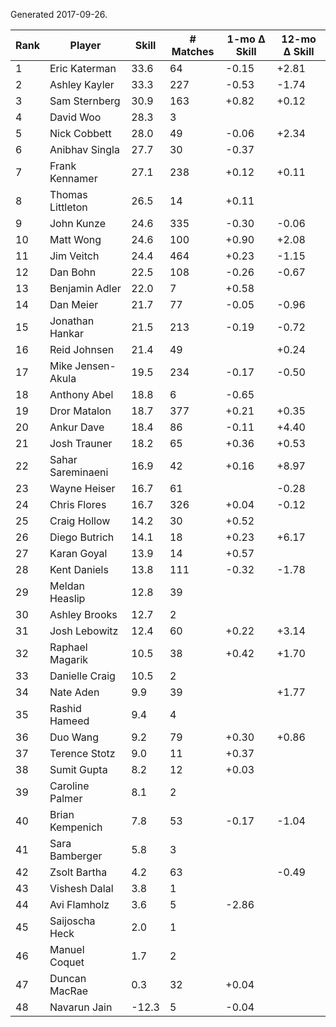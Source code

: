 Generated 2017-09-26.

| Rank | Player            | Skill | # Matches | 1-mo Δ Skill | 12-mo Δ Skill |
|------|-------------------|-------|-----------|--------------|---------------|
|    1 | Eric Katerman     |  33.6 |        64 |        -0.15 |         +2.81 |
|    2 | Ashley Kayler     |  33.3 |       227 |        -0.53 |         -1.74 |
|    3 | Sam Sternberg     |  30.9 |       163 |        +0.82 |         +0.12 |
|    4 | David Woo         |  28.3 |         3 |              |               |
|    5 | Nick Cobbett      |  28.0 |        49 |        -0.06 |         +2.34 |
|    6 | Anibhav Singla    |  27.7 |        30 |        -0.37 |               |
|    7 | Frank Kennamer    |  27.1 |       238 |        +0.12 |         +0.11 |
|    8 | Thomas Littleton  |  26.5 |        14 |        +0.11 |               |
|    9 | John Kunze        |  24.6 |       335 |        -0.30 |         -0.06 |
|   10 | Matt Wong         |  24.6 |       100 |        +0.90 |         +2.08 |
|   11 | Jim Veitch        |  24.4 |       464 |        +0.23 |         -1.15 |
|   12 | Dan Bohn          |  22.5 |       108 |        -0.26 |         -0.67 |
|   13 | Benjamin Adler    |  22.0 |         7 |        +0.58 |               |
|   14 | Dan Meier         |  21.7 |        77 |        -0.05 |         -0.96 |
|   15 | Jonathan Hankar   |  21.5 |       213 |        -0.19 |         -0.72 |
|   16 | Reid Johnsen      |  21.4 |        49 |              |         +0.24 |
|   17 | Mike Jensen-Akula |  19.5 |       234 |        -0.17 |         -0.50 |
|   18 | Anthony Abel      |  18.8 |         6 |        -0.65 |               |
|   19 | Dror Matalon      |  18.7 |       377 |        +0.21 |         +0.35 |
|   20 | Ankur Dave        |  18.4 |        86 |        -0.11 |         +4.40 |
|   21 | Josh Trauner      |  18.2 |        65 |        +0.36 |         +0.53 |
|   22 | Sahar Sareminaeni |  16.9 |        42 |        +0.16 |         +8.97 |
|   23 | Wayne Heiser      |  16.7 |        61 |              |         -0.28 |
|   24 | Chris Flores      |  16.7 |       326 |        +0.04 |         -0.12 |
|   25 | Craig Hollow      |  14.2 |        30 |        +0.52 |               |
|   26 | Diego Butrich     |  14.1 |        18 |        +0.23 |         +6.17 |
|   27 | Karan Goyal       |  13.9 |        14 |        +0.57 |               |
|   28 | Kent Daniels      |  13.8 |       111 |        -0.32 |         -1.78 |
|   29 | Meldan Heaslip    |  12.8 |        39 |              |               |
|   30 | Ashley Brooks     |  12.7 |         2 |              |               |
|   31 | Josh Lebowitz     |  12.4 |        60 |        +0.22 |         +3.14 |
|   32 | Raphael Magarik   |  10.5 |        38 |        +0.42 |         +1.70 |
|   33 | Danielle Craig    |  10.5 |         2 |              |               |
|   34 | Nate Aden         |   9.9 |        39 |              |         +1.77 |
|   35 | Rashid Hameed     |   9.4 |         4 |              |               |
|   36 | Duo Wang          |   9.2 |        79 |        +0.30 |         +0.86 |
|   37 | Terence Stotz     |   9.0 |        11 |        +0.37 |               |
|   38 | Sumit Gupta       |   8.2 |        12 |        +0.03 |               |
|   39 | Caroline Palmer   |   8.1 |         2 |              |               |
|   40 | Brian Kempenich   |   7.8 |        53 |        -0.17 |         -1.04 |
|   41 | Sara Bamberger    |   5.8 |         3 |              |               |
|   42 | Zsolt Bartha      |   4.2 |        63 |              |         -0.49 |
|   43 | Vishesh Dalal     |   3.8 |         1 |              |               |
|   44 | Avi Flamholz      |   3.6 |         5 |        -2.86 |               |
|   45 | Saijoscha Heck    |   2.0 |         1 |              |               |
|   46 | Manuel Coquet     |   1.7 |         2 |              |               |
|   47 | Duncan MacRae     |   0.3 |        32 |        +0.04 |               |
|   48 | Navarun Jain      | -12.3 |         5 |        -0.04 |               |